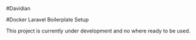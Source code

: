 #Davidian

#Docker Laravel Boilerplate Setup

This project is currently under development and no where ready to be used.
